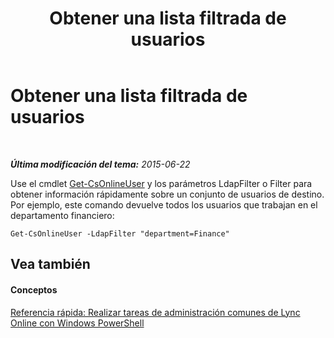 ﻿---
title: Obtener una lista filtrada de usuarios
TOCTitle: Obtener una lista filtrada de usuarios
ms:assetid: f2c4d13b-8601-4192-8b94-e9a57969da11
ms:mtpsurl: https://technet.microsoft.com/es-es/library/Dn362858(v=OCS.15)
ms:contentKeyID: 56271372
ms.date: 06/02/2017
mtps_version: v=OCS.15
ms.translationtype: HT
---

# Obtener una lista filtrada de usuarios

 

_**Última modificación del tema:** 2015-06-22_

Use el cmdlet [Get-CsOnlineUser](get-csonlineuser.md) y los parámetros LdapFilter o Filter para obtener información rápidamente sobre un conjunto de usuarios de destino. Por ejemplo, este comando devuelve todos los usuarios que trabajan en el departamento financiero:

    Get-CsOnlineUser -LdapFilter "department=Finance"

## Vea también

#### Conceptos

[Referencia rápida: Realizar tareas de administración comunes de Lync Online con Windows PowerShell](quick-reference-using-windows-powershell-to-do-common-skype-for-business-online-management-tasks.md)


